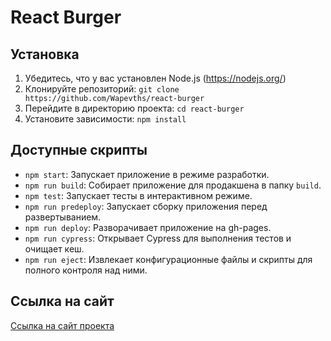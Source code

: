 # React Burger

## Установка

1. Убедитесь, что у вас установлен Node.js (https://nodejs.org/)
2. Клонируйте репозиторий: `git clone https://github.com/Wapevths/react-burger`
3. Перейдите в директорию проекта: `cd react-burger`
4. Установите зависимости: `npm install`

## Доступные скрипты

- `npm start`: Запускает приложение в режиме разработки.
- `npm run build`: Собирает приложение для продакшена в папку `build`.
- `npm test`: Запускает тесты в интерактивном режиме.
- `npm run predeploy`: Запускает сборку приложения перед развертыванием.
- `npm run deploy`: Разворачивает приложение на gh-pages.
- `npm run cypress`: Открывает Cypress для выполнения тестов и очищает кеш.
- `npm run eject`: Извлекает конфигурационные файлы и скрипты для полного контроля над ними.

## Ссылка на сайт
[Ссылка на сайт проекта](https://wapevths.github.io/react-burger/)
